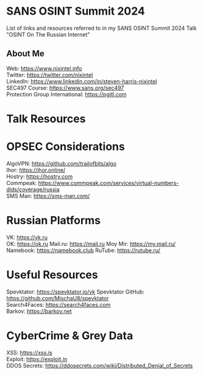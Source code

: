 # SANS OSINT Summit 2024
List of links and resources referred to in my SANS OSINT Summit 2024 Talk "OSINT On The Russian Internet"

## About Me

Web: https://www.nixintel.info  
Twitter: https://twitter.com/nixintel  
LinkedIn: https://www.linkedin.com/in/steven-harris-nixintel  
SEC497 Course: https://www.sans.org/sec497  
Protection Group International: https://pgitl.com  

# Talk Resources

# OPSEC Considerations

AlgoVPN: https://github.com/trailofbits/algo  
Ihor: https://ihor.online/  
Hostry: https://hostry.com  
Commpeak: https://www.commpeak.com/services/virtual-numbers-dids/coverage/russia  
SMS Man: https://sms-man.com/  

# Russian Platforms

VK: https://vk.ru  
OK: https://ok.ru
Mail.ru: https://mail.ru
Moy Mir: https://my.mail.ru/  
Namebook: https://namebook.club
RuTube: https://rutube.ru/  

# Useful Resources

Spevktator: https://spevktator.io/vk
Spevktator GitHub: https://github.com/MischaU8/spevktator  
Search4Faces: https://search4faces.com  
Barkov: https://barkov.net

# CyberCrime & Grey Data

XSS: https://xss.is  
Exploit: https://exploit.in  
DDOS Secrets: https://ddosecrets.com/wiki/Distributed_Denial_of_Secrets    








